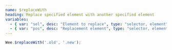 ```yaml
---
name: $replaceWith
heading: Replace specified element with another specified element
variables:
  - { var: "sel", desc: "Element to replace", type: "selector, element", req: true }
  - { var: "pos", desc: "Replacement element", type: "selector, element", req: true }
---
```


```javascript
Wee.$replaceWith('.old', '.new');
```